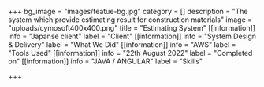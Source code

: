 +++
bg_image = "images/featue-bg.jpg"
category = []
description = "The system which provide estimating result for construction materials"
image = "uploads/cymosoft400x400.png"
title = "Estimating System"
[[information]]
info = "Japanse client"
label = "Client"
[[information]]
info = "System Design & Delivery"
label = "What We Did"
[[information]]
info = "AWS"
label = "Tools Used"
[[information]]
info = "22th August 2022"
label = "Completed on"
[[information]]
info = "JAVA / ANGULAR"
label = "Skills"

+++

